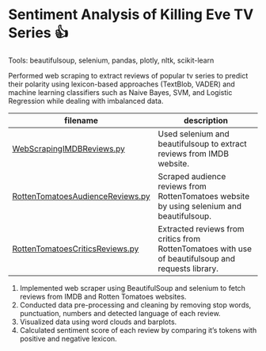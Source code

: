 # Sentiment Analysis of Killing Eve TV Series :thumbsup:

Tools: beautifulsoup, selenium, pandas, plotly, nltk, scikit-learn

Performed web scraping to extract reviews of popular tv series to predict their polarity using lexicon-based approaches (TextBlob, VADER) and machine learning classifiers such as Naive Bayes, SVM, and Logistic Regression while dealing with imbalanced data. 


filename | description
------------ | -------------
[WebScrapingIMDBReviews.py](WebScrapingIMDBReviews.py)| Used selenium and beautifulsoup to extract reviews from IMDB website. 
[RottenTomatoesAudienceReviews.py](RottenTomatoesAudienceReviews.py)| Scraped audience reviews from RottenTomatoes website by using selenium and beautifulsoup. 
[RottenTomatoesCriticsReviews.py](RottenTomatoesCriticsReviews.py) | Extracted reviews from critics from RottenTomatoes with use of beautifulsoup and requests library. 


1. Implemented web scraper using BeautifulSoup and selenium to fetch reviews from IMDB and Rotten Tomatoes websites. 
2. Conducted data pre-processing and cleaning by removing stop words, punctuation, numbers and detected language of each review.
3. Visualized data using word clouds and barplots.
4. Calculated sentiment score of each review by comparing it’s tokens with positive and negative lexicon. 
